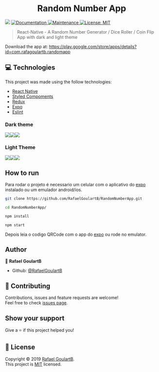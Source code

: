 <h1 align="center">Random Number App</h1>
<p>
  <img src="https://img.shields.io/badge/version-1.0.0-blue.svg?cacheSeconds=2592000" />
  <a href="https://github.com/RafaelGoulartB/RandomNumberApp#readme">
    <img alt="Documentation" src="https://img.shields.io/badge/documentation-yes-brightgreen.svg" target="_blank" />
  </a>
  <a href="https://github.com/RafaelGoulartB/RandomNumberApp/graphs/commit-activity">
    <img alt="Maintenance" src="https://img.shields.io/badge/Maintained%3F-yes-green.svg" target="_blank" />
  </a>
  <a href="https://github.com/RafaelGoulartB/RandomNumberApp/blob/master/LICENSE">
    <img alt="License: MIT" src="https://img.shields.io/badge/License-MIT-yellow.svg" target="_blank" />
  </a>
</p>

> React-Native - A Random Number Generator / Dice Roller /  Coin Flip App with dark and light theme

Download the app at: https://play.google.com/store/apps/details?id=com.rafagoulartb.randomapp

## 💻 Technologies
This project was made using the follow technologies:
<ul>
  <li><a href="https://reactnative.dev/">React Native</a></li>
  <li><a href="https://styled-components.com/">Styled Compoments</a></li>
  <li><a href="https://redux.js.org/introduction/getting-started">Redux</a></li>
  <li><a href="https://expo.io/">Expo</a></li>
  <li><a href="https://eslint.org/">Eslint</a></li>
</ul>

### Dark theme
<div style="display: flex; flex-direction: "row";">
  <img src="https://github.com/RafaelGoulartB/RandomNumberApp/blob/master/screenshots/number-dark.png">
  <img src="https://github.com/RafaelGoulartB/RandomNumberApp/blob/master/screenshots/dice-roll-dark.png">
  <img src="https://github.com/RafaelGoulartB/RandomNumberApp/blob/master/screenshots/coin-flip-dark.png">
</div>

### Light Theme
<div style="display: flex; flex-direction: "row";">
  <img src="https://github.com/RafaelGoulartB/RandomNumberApp/blob/master/screenshots/number-light.png">
  <img src="https://github.com/RafaelGoulartB/RandomNumberApp/blob/master/screenshots/dice-roll-light.png">
  <img src="https://github.com/RafaelGoulartB/RandomNumberApp/blob/master/screenshots/coin-flip-light.png">
</div>

## How to run
Para rodar o projeto é necessario um celular com o aplicativo do [expo](https://play.google.com/store/apps/details?id=host.exp.exponent) instalado ou um emulador android/ios.

```sh
git clone https://github.com/RafaelGoulartB/RandomNumberApp.git

cd RandomNumberApp/

npm install

npm start
```
Depois leia o codigo QRCode com o app do [expo](https://play.google.com/store/apps/details?id=host.exp.exponent) ou rode no emulator.


## Author

👤 **Rafael GoulartB**

* Github: [@RafaelGoulartB](https://github.com/RafaelGoulartB)



## 🤝 Contributing

Contributions, issues and feature requests are welcome!<br />Feel free to check [issues page](https://github.com/RafaelGoulartB/RandomNumberApp/issues).

## Show your support

Give a ⭐️ if this project helped you!

## 📝 License

Copyright © 2019 [Rafael GoulartB](https://github.com/RafaelGoulartB).<br />
This project is [MIT](https://github.com/RafaelGoulartB/RandomNumberApp/blob/master/LICENSE) licensed.
